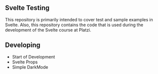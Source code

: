 ## Svelte Testing

This repository is primarily intended to cover test and sample examples in Svelte. Also, this repository contains the code that is used during the development of the Svelte course at Platzi.

## Developing

- Start of Development
- Svelte Props
- Simple DarkMode

